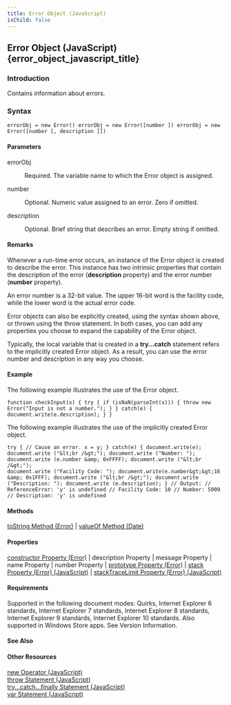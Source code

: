 ```yaml
---
title: Error Object (JavaScript)
isChild: false
---
```


## Error Object (JavaScript) {error_object_javascript_title}

### Introduction 

 Contains information about errors.

### Syntax 

```
errorObj = new Error() errorObj = new Error([number ]) errorObj = new Error([number [, description ]])
```

#### Parameters 

<div id="sectionSection0" class="section" name="collapseableSection" style="" expanded="true">
  <dl class="authored">
    <dt>
      <span class="parameter" sdata="paramReference" xmlns:util="util">errorObj</span>
    </dt>
    <dd>
      <p xmlns:util="util">
        Required. The variable name to which the <span sdata="langKeyword" value="Error"><span class="keyword">Error</span></span> object is assigned.
      </p>
    </dd>
    <dt>
      <span class="parameter" sdata="paramReference" xmlns:util="util">number</span>
    </dt>
    <dd>
      <p xmlns:util="util">
        Optional. Numeric value assigned to an error. Zero if omitted.
      </p>
    </dd>
    <dt>
      <span class="parameter" sdata="paramReference" xmlns:util="util">description</span>
    </dt>
    <dd>
      <p xmlns:util="util">
        Optional. Brief string that describes an error. Empty string if omitted.
      </p>
    </dd>
  </dl>
</div>

#### Remarks 

<div id="languageReferenceRemarksSection" class="section" name="collapseableSection" style="">
  <p xmlns:util="util">
    Whenever a run-time error occurs, an instance of the <span sdata="langKeyword" value="Error"><span class="keyword">Error</span></span> object is created to describe the error. This instance has
    two intrinsic properties that contain the description of the error (<b>description</b> property) and the error number (<b>number</b> property).
  </p>
  <p xmlns:util="util">
    An error number is a 32-bit value. The upper 16-bit word is the facility code, while the lower word is the actual error code.
  </p>
  <p xmlns:util="util">
    <span sdata="langKeyword" value="Error"><span class="keyword">Error</span></span> objects can also be explicitly created, using the syntax shown above, or thrown using the <span sdata=
    "langKeyword" value="throw"><span class="keyword">throw</span></span> statement. In both cases, you can add any properties you choose to expand the capability of the <span sdata="langKeyword"
    value="Error"><span class="keyword">Error</span></span> object.
  </p>
  <p xmlns:util="util">
    Typically, the local variable that is created in a <b>try...catch</b> statement refers to the implicitly created <span sdata="langKeyword" value="Error"><span class="keyword">Error</span></span>
    object. As a result, you can use the error number and description in any way you choose.
  </p>
</div>

#### Example 

<p xmlns:util="util">
  The following example illustrates the use of the <span sdata="langKeyword" value="Error"><span class="keyword">Error</span></span> object.
</p>

```
function checkInput(x) { try { if (isNaN(parseInt(x))) { throw new Error("Input is not a number."); } } catch(e) { document.write(e.description); } }
```

<p xmlns:util="util">
  The following example illustrates the use of the implicitly created <span sdata="langKeyword" value="Error"><span class="keyword">Error</span></span> object.
</p>

```
try { // Cause an error. x = y; } catch(e) { document.write(e); document.write ("&lt;br /&gt;"); document.write ("Number: "); document.write (e.number &amp; 0xFFFF); document.write ("&lt;br /&gt;");
document.write ("Facility Code: "); document.write(e.number&gt;&gt;16 &amp; 0x1FFF); document.write ("&lt;br /&gt;"); document.write ("Description: "); document.write (e.description); } // Output: //
ReferenceError: 'y' is undefined // Facility Code: 10 // Number: 5009 // Description: 'y' is undefined
```

#### Methods 

<div id="sectionSection1" class="section" name="collapseableSection" style="" expanded="true">
  <p xmlns:util="util">
    <span sdata="link"><a href="5d6d9712-c06d-4b31-9bc9-e46f6bb5cd38.htm">toString Method (Error)</a></span> | <span sdata="link"><a href="39a1f96e-14b0-4db2-b53d-cdfd67cbb208.htm">valueOf Method
    (Date)</a></span>
  </p>
</div>

#### Properties 

<div id="sectionSection2" class="section" name="collapseableSection" style="" expanded="true">
  <p xmlns:util="util">
    <span sdata="link"><a href="18aea278-2bd5-457b-83a5-d8d8f1226e0c.htm">constructor Property (Error)</a></span> | description Property | message Property | name Property | number Property |
    <span sdata="link"><a href="6c268a51-1a3d-4397-abf8-e54ca4e598fe.htm">prototype Property (Error)</a></span> | <span sdata="link"><a href="1dc21fdd-853c-4664-bf1c-24eb1f6f2daf.htm">stack Property
    (Error) (JavaScript)</a></span> | <span sdata="link"><a href="127ef8e8-892e-4263-9ebc-03364af01212.htm">stackTraceLimit Property (Error) (JavaScript)</a></span>
  </p>
</div>

#### Requirements 

<div id="requirementsTitleSection" class="section" name="collapseableSection" style="">
  <p xmlns:util="util"></p>
  <p>
    Supported in the following document modes: Quirks, Internet Explorer 6 standards, Internet Explorer 7 standards, Internet Explorer 8 standards, Internet Explorer 9 standards, Internet Explorer 10
    standards. Also supported in Windows Store apps. See Version Information.
  </p>
</div>

#### See Also 

<div id="seeAlsoSection" class="section" name="collapseableSection" style="">
  <h4 class="subHeading">
    Other Resources
  </h4>
  <div class="seeAlsoStyle">
    <span sdata="link" xmlns:util="util"><a href="5ea556ba-7ae6-426c-8430-9032eee5a0a5.htm">new Operator (JavaScript)</a></span>
  </div>
  <div class="seeAlsoStyle">
    <span sdata="link" xmlns:util="util"><a href="75cbade0-fb81-4ffe-b187-b71be380bb05.htm">throw Statement (JavaScript)</a></span>
  </div>
  <div class="seeAlsoStyle">
    <span sdata="link" xmlns:util="util"><a href="b7a0a54e-dfaa-4e41-bf25-bcaa43e601fb.htm">try...catch...finally Statement (JavaScript)</a></span>
  </div>
  <div class="seeAlsoStyle">
    <span sdata="link" xmlns:util="util"><a href="56f900af-a5c4-4667-9664-5956d30f0aae.htm">var Statement (JavaScript)</a></span>
  </div>
</div>

